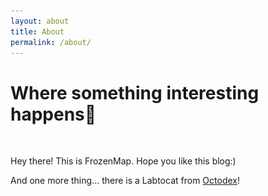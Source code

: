 ```yaml
---
layout: about
title: About
permalink: /about/
---
```



# Where something interesting happens🏀

<br/>

Hey there! This is FrozenMap. Hope you like this blog:)

 And one more thing... there is a <a onclick="show('img1')" style="cursor:pointer">Labtocat </a>from [Octodex](https://octodex.github.com)! 

<img width="300" src="/assets/Labtocat.png" style='display:none' id="img1"/>













<script type="text/javascript">
function show(id)
{
	var img = document.getElementById(id);
	if(img.style.display == "none"){
		img.style.display = "block";
	}else{
		img.style.display = "none";
	}
}
</script>

